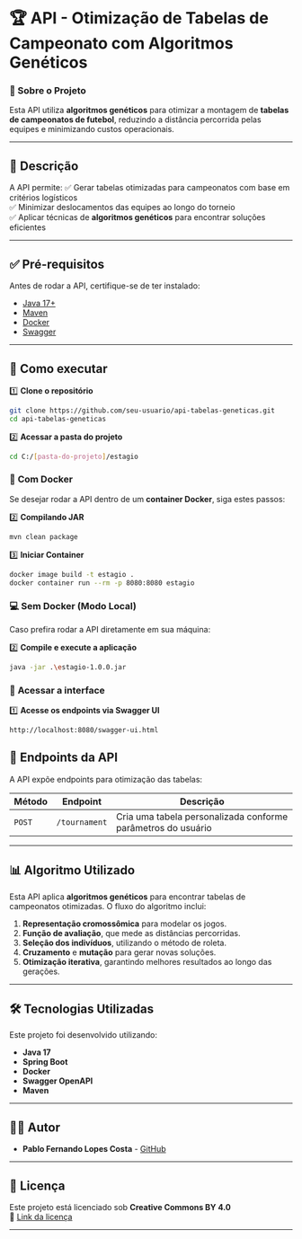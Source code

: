 # 🏆 API - Otimização de Tabelas de Campeonato com Algoritmos Genéticos

### 🚀 Sobre o Projeto
Esta API utiliza **algoritmos genéticos** para otimizar a montagem de **tabelas de campeonatos de futebol**, reduzindo a distância percorrida pelas equipes e minimizando custos operacionais.

---

## 📖 Descrição
A API permite:
✅ Gerar tabelas otimizadas para campeonatos com base em critérios logísticos  
✅ Minimizar deslocamentos das equipes ao longo do torneio  
✅ Aplicar técnicas de **algoritmos genéticos** para encontrar soluções eficientes

---

## ✅ Pré-requisitos
Antes de rodar a API, certifique-se de ter instalado:

- [Java 17+](https://www.oracle.com/java/technologies/javase-jdk17-downloads.html)
- [Maven](https://maven.apache.org/download.cgi)
- [Docker](https://www.docker.com/)
- [Swagger](https://swagger.io/)

---

## 🚀 Como executar
1️⃣ **Clone o repositório**
```sh
git clone https://github.com/seu-usuario/api-tabelas-geneticas.git
cd api-tabelas-geneticas
```

2️⃣ **Acessar a pasta do projeto**
```sh
cd C:/[pasta-do-projeto]/estagio
```

### 🐳 **Com Docker**
Se desejar rodar a API dentro de um **container Docker**, siga estes passos:

2️⃣ **Compilando JAR**
```sh
mvn clean package
```
3️⃣ **Iniciar Container**
```sh
docker image build -t estagio .
docker container run --rm -p 8080:8080 estagio
```
### 💻 **Sem Docker (Modo Local)**
Caso prefira rodar a API diretamente em sua máquina:

2️⃣ **Compile e execute a aplicação**
```sh
java -jar .\estagio-1.0.0.jar
```

### 🐳 **Acessar a interface**
1️⃣ **Acesse os endpoints via Swagger UI**
```
http://localhost:8080/swagger-ui.html
```

## 🔗 Endpoints da API
A API expõe endpoints para otimização das tabelas:

| Método | Endpoint      | Descrição |
|--------|---------------|-----------|
| `POST` | `/tournament` | Cria uma tabela personalizada conforme parâmetros do usuário |
---

## 📊 Algoritmo Utilizado
Esta API aplica **algoritmos genéticos** para encontrar tabelas de campeonatos otimizadas. O fluxo do algoritmo inclui:
1. **Representação cromossômica** para modelar os jogos.
2. **Função de avaliação**, que mede as distâncias percorridas.
3. **Seleção dos indivíduos**, utilizando o método de roleta.
4. **Cruzamento** e **mutação** para gerar novas soluções.
5. **Otimização iterativa**, garantindo melhores resultados ao longo das gerações.

---

## 🛠 Tecnologias Utilizadas
Este projeto foi desenvolvido utilizando:
- **Java 17**
- **Spring Boot**
- **Docker**
- **Swagger OpenAPI**
- **Maven**

---

## 👨‍💻 Autor
- **Pablo Fernando Lopes Costa** - [GitHub](https://github.com/seu-usuario)

---

## 📝 Licença
Este projeto está licenciado sob **Creative Commons BY 4.0**  
🔗 [Link da licença](https://creativecommons.org/licenses/by/4.0/)

---

